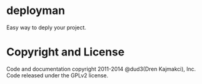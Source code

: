 deployman
=========
Easy way to deply your project.

Copyright and License
=====================
Code and documentation copyright 2011-2014 @dud3(Dren Kajmakci), Inc. Code released under the GPLv2 license. 
